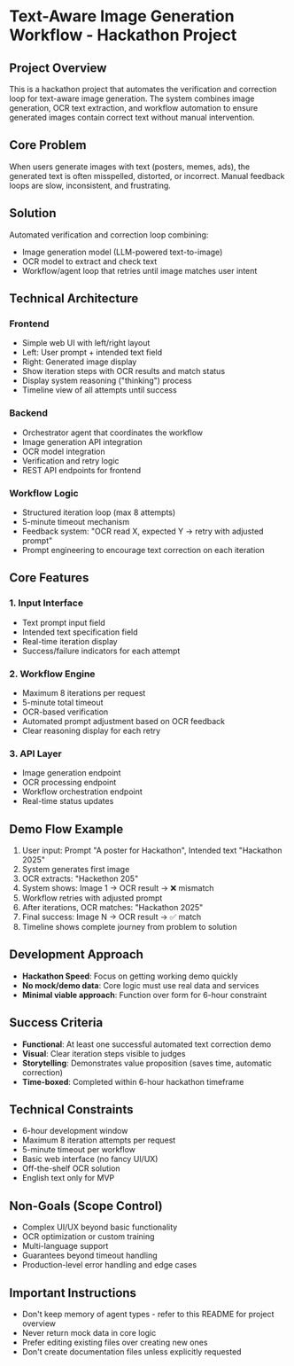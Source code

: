 # Text-Aware Image Generation Workflow - Hackathon Project

## Project Overview
This is a hackathon project that automates the verification and correction loop for text-aware image generation. The system combines image generation, OCR text extraction, and workflow automation to ensure generated images contain correct text without manual intervention.

## Core Problem
When users generate images with text (posters, memes, ads), the generated text is often misspelled, distorted, or incorrect. Manual feedback loops are slow, inconsistent, and frustrating.

## Solution
Automated verification and correction loop combining:
- Image generation model (LLM-powered text-to-image)
- OCR model to extract and check text
- Workflow/agent loop that retries until image matches user intent

## Technical Architecture

### Frontend
- Simple web UI with left/right layout
- Left: User prompt + intended text field
- Right: Generated image display
- Show iteration steps with OCR results and match status
- Display system reasoning ("thinking") process
- Timeline view of all attempts until success

### Backend
- Orchestrator agent that coordinates the workflow
- Image generation API integration
- OCR model integration
- Verification and retry logic
- REST API endpoints for frontend

### Workflow Logic
- Structured iteration loop (max 8 attempts)
- 5-minute timeout mechanism
- Feedback system: "OCR read X, expected Y → retry with adjusted prompt"
- Prompt engineering to encourage text correction on each iteration

## Core Features

### 1. Input Interface
- Text prompt input field
- Intended text specification field
- Real-time iteration display
- Success/failure indicators for each attempt

### 2. Workflow Engine
- Maximum 8 iterations per request
- 5-minute total timeout
- OCR-based verification
- Automated prompt adjustment based on OCR feedback
- Clear reasoning display for each retry

### 3. API Layer
- Image generation endpoint
- OCR processing endpoint
- Workflow orchestration endpoint
- Real-time status updates

## Demo Flow Example
1. User input: Prompt "A poster for Hackathon", Intended text "Hackathon 2025"
2. System generates first image
3. OCR extracts: "Hackethon 205"
4. System shows: Image 1 → OCR result → ❌ mismatch
5. Workflow retries with adjusted prompt
6. After iterations, OCR matches: "Hackathon 2025"
7. Final success: Image N → OCR result → ✅ match
8. Timeline shows complete journey from problem to solution

## Development Approach
- **Hackathon Speed**: Focus on getting working demo quickly
- **No mock/demo data**: Core logic must use real data and services
- **Minimal viable approach**: Function over form for 6-hour constraint

## Success Criteria
- **Functional**: At least one successful automated text correction demo
- **Visual**: Clear iteration steps visible to judges
- **Storytelling**: Demonstrates value proposition (saves time, automatic correction)
- **Time-boxed**: Completed within 6-hour hackathon timeframe

## Technical Constraints
- 6-hour development window
- Maximum 8 iteration attempts per request
- 5-minute timeout per workflow
- Basic web interface (no fancy UI/UX)
- Off-the-shelf OCR solution
- English text only for MVP

## Non-Goals (Scope Control)
- Complex UI/UX beyond basic functionality
- OCR optimization or custom training
- Multi-language support
- Guarantees beyond timeout handling
- Production-level error handling and edge cases

## Important Instructions
- Don't keep memory of agent types - refer to this README for project overview
- Never return mock data in core logic
- Prefer editing existing files over creating new ones
- Don't create documentation files unless explicitly requested